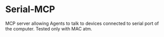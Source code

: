 # Serial-MCP
MCP server allowing Agents to talk to devices connected to serial port of the computer. Tested only with MAC atm.
